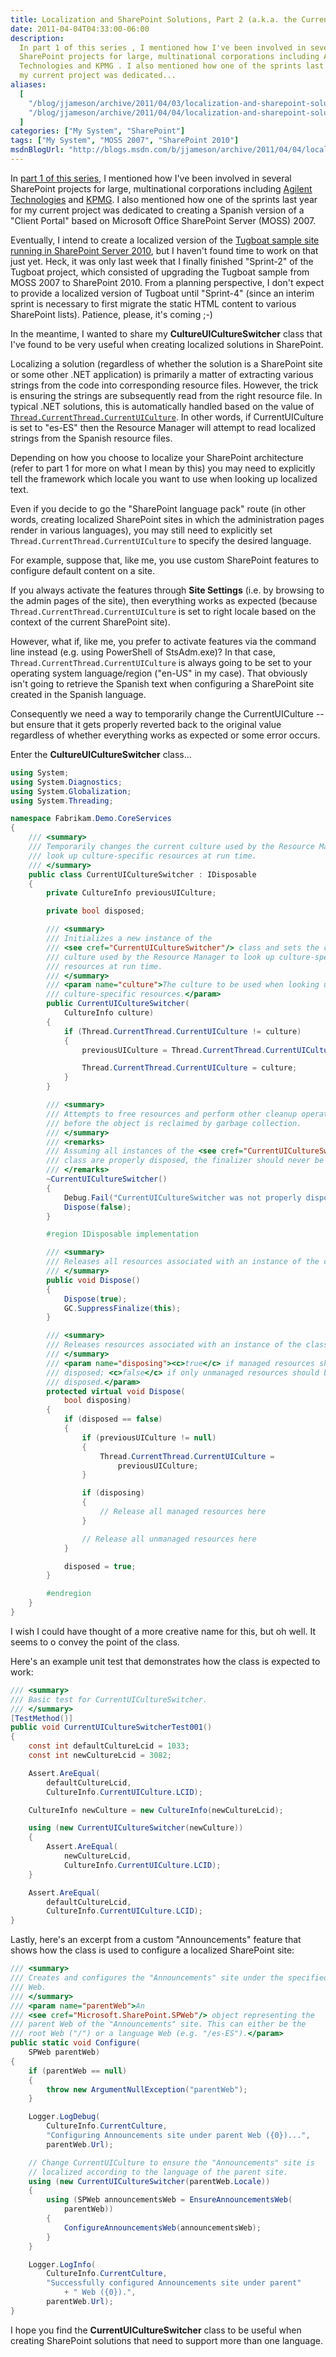```yaml
---
title: Localization and SharePoint Solutions, Part 2 (a.k.a. the CurrentUICultureSwitcher class)
date: 2011-04-04T04:33:00-06:00
description:
  In part 1 of this series , I mentioned how I've been involved in several
  SharePoint projects for large, multinational corporations including Agilent
  Technologies and KPMG . I also mentioned how one of the sprints last year for
  my current project was dedicated...
aliases:
  [
    "/blog/jjameson/archive/2011/04/03/localization-and-sharepoint-solutions-part-2-a-k-a-the-currentuicultureswitcher-class.aspx",
    "/blog/jjameson/archive/2011/04/04/localization-and-sharepoint-solutions-part-2-a-k-a-the-currentuicultureswitcher-class.aspx",
  ]
categories: ["My System", "SharePoint"]
tags: ["My System", "MOSS 2007", "SharePoint 2010"]
msdnBlogUrl: "http://blogs.msdn.com/b/jjameson/archive/2011/04/04/localization-and-sharepoint-solutions-part-2-a-k-a-the-currentuicultureswitcher-class.aspx"
---
```


In
[part 1 of this series](/blog/jjameson/2010/10/25/localization-and-sharepoint-solutions-part-1),
I mentioned how I've been involved in several SharePoint projects for large,
multinational corporations including
[Agilent Technologies](http://www.chem.agilent.com/) and
[KPMG](http://www.kpmg.com). I also mentioned how one of the sprints last year
for my current project was dedicated to creating a Spanish version of a "Client
Portal" based on Microsoft Office SharePoint Server (MOSS) 2007.

Eventually, I intend to create a localized version of the
[Tugboat sample site running in SharePoint Server 2010](/blog/jjameson/2011/04/02/web-standards-design-with-sharepoint-part-4),
but I haven't found time to work on that just yet. Heck, it was only last week
that I finally finished "Sprint-2" of the Tugboat project, which consisted of
upgrading the Tugboat sample from MOSS 2007 to SharePoint 2010. From a planning
perspective, I don't expect to provide a localized version of Tugboat until
"Sprint-4" (since an interim sprint is necessary to first migrate the static
HTML content to various SharePoint lists). Patience, please, it's coming ;-)

In the meantime, I wanted to share my **CultureUICultureSwitcher** class that
I've found to be very useful when creating localized solutions in SharePoint.

Localizing a solution (regardless of whether the solution is a SharePoint site
or some other .NET application) is primarily a matter of extracting various
strings from the code into corresponding resource files. However, the trick is
ensuring the strings are subsequently read from the right resource file. In
typical .NET solutions, this is automatically handled based on the value of
[`Thread.CurrentThread.CurrentUICulture`](http://msdn.microsoft.com/en-us/library/system.threading.thread.currentuiculture.aspx).
In other words, if CurrentUICulture is set to "es-ES" then the Resource Manager
will attempt to read localized strings from the Spanish resource files.

Depending on how you choose to localize your SharePoint architecture (refer to
part 1 for more on what I mean by this) you may need to explicitly tell the
framework which locale you want to use when looking up localized text.

Even if you decide to go the "SharePoint language pack" route (in other words,
creating localized SharePoint sites in which the administration pages render in
various languages), you may still need to explicitly set
`Thread.CurrentThread.CurrentUICulture` to specify the desired language.

For example, suppose that, like me, you use custom SharePoint features to
configure default content on a site.

If you always activate the features through **Site Settings** (i.e. by browsing
to the admin pages of the site), then everything works as expected (because
`Thread.CurrentThread.CurrentUICulture` is set to right locale based on the
context of the current SharePoint site).

However, what if, like me, you prefer to activate features via the command line
instead (e.g. using PowerShell of StsAdm.exe)? In that case,
`Thread.CurrentThread.CurrentUICulture` is always going to be set to your
operating system language/region ("en-US" in my case). That obviously isn't
going to retrieve the Spanish text when configuring a SharePoint site created in
the Spanish language.

Consequently we need a way to temporarily change the CurrentUICulture -- but
ensure that it gets properly reverted back to the original value regardless of
whether everything works as expected or some error occurs.

Enter the **CultureUICultureSwitcher** class...

```C#
using System;
using System.Diagnostics;
using System.Globalization;
using System.Threading;

namespace Fabrikam.Demo.CoreServices
{
    /// <summary>
    /// Temporarily changes the current culture used by the Resource Manager to
    /// look up culture-specific resources at run time.
    /// </summary>
    public class CurrentUICultureSwitcher : IDisposable
    {
        private CultureInfo previousUICulture;

        private bool disposed;

        /// <summary>
        /// Initializes a new instance of the
        /// <see cref="CurrentUICultureSwitcher"/> class and sets the current
        /// culture used by the Resource Manager to look up culture-specific
        /// resources at run time.
        /// </summary>
        /// <param name="culture">The culture to be used when looking up
        /// culture-specific resources.</param>
        public CurrentUICultureSwitcher(
            CultureInfo culture)
        {
            if (Thread.CurrentThread.CurrentUICulture != culture)
            {
                previousUICulture = Thread.CurrentThread.CurrentUICulture;

                Thread.CurrentThread.CurrentUICulture = culture;
            }
        }

        /// <summary>
        /// Attempts to free resources and perform other cleanup operations
        /// before the object is reclaimed by garbage collection.
        /// </summary>
        /// <remarks>
        /// Assuming all instances of the <see cref="CurrentUICultureSwitcher"/>
        /// class are properly disposed, the finalizer should never be invoked.
        /// </remarks>
        ~CurrentUICultureSwitcher()
        {
            Debug.Fail("CurrentUICultureSwitcher was not properly disposed.");
            Dispose(false);
        }

        #region IDisposable implementation

        /// <summary>
        /// Releases all resources associated with an instance of the class.
        /// </summary>
        public void Dispose()
        {
            Dispose(true);
            GC.SuppressFinalize(this);
        }

        /// <summary>
        /// Releases resources associated with an instance of the class.
        /// </summary>
        /// <param name="disposing"><c>true</c> if managed resources should be
        /// disposed; <c>false</c> if only unmanaged resources should be
        /// disposed.</param>
        protected virtual void Dispose(
            bool disposing)
        {
            if (disposed == false)
            {
                if (previousUICulture != null)
                {
                    Thread.CurrentThread.CurrentUICulture =
                        previousUICulture;
                }

                if (disposing)
                {
                    // Release all managed resources here
                }

                // Release all unmanaged resources here
            }

            disposed = true;
        }

        #endregion
    }
}
```

I wish I could have thought of a more creative name for this, but oh well. It
seems to o convey the point of the class.

Here's an example unit test that demonstrates how the class is expected to work:

```C#
/// <summary>
/// Basic test for CurrentUICultureSwitcher.
/// </summary>
[TestMethod()]
public void CurrentUICultureSwitcherTest001()
{
    const int defaultCultureLcid = 1033;
    const int newCultureLcid = 3082;

    Assert.AreEqual(
        defaultCultureLcid,
        CultureInfo.CurrentUICulture.LCID);

    CultureInfo newCulture = new CultureInfo(newCultureLcid);

    using (new CurrentUICultureSwitcher(newCulture))
    {
        Assert.AreEqual(
            newCultureLcid,
            CultureInfo.CurrentUICulture.LCID);
    }

    Assert.AreEqual(
        defaultCultureLcid,
        CultureInfo.CurrentUICulture.LCID);
}
```

Lastly, here's an excerpt from a custom "Announcements" feature that shows how
the class is used to configure a localized SharePoint site:

```C#
/// <summary>
/// Creates and configures the "Announcements" site under the specified
/// Web.
/// </summary>
/// <param name="parentWeb">An
/// <see cref="Microsoft.SharePoint.SPWeb"/> object representing the
/// parent Web of the "Announcements" site. This can either be the
/// root Web ("/") or a language Web (e.g. "/es-ES").</param>
public static void Configure(
    SPWeb parentWeb)
{
    if (parentWeb == null)
    {
        throw new ArgumentNullException("parentWeb");
    }

    Logger.LogDebug(
        CultureInfo.CurrentCulture,
        "Configuring Announcements site under parent Web ({0})...",
        parentWeb.Url);

    // Change CurrentUICulture to ensure the "Announcements" site is
    // localized according to the language of the parent site.
    using (new CurrentUICultureSwitcher(parentWeb.Locale))
    {
        using (SPWeb announcementsWeb = EnsureAnnouncementsWeb(
            parentWeb))
        {
            ConfigureAnnouncementsWeb(announcementsWeb);
        }
    }

    Logger.LogInfo(
        CultureInfo.CurrentCulture,
        "Successfully configured Announcements site under parent"
            + " Web ({0}).",
        parentWeb.Url);
}
```

I hope you find the **CurrentUICultureSwitcher** class to be useful when
creating SharePoint solutions that need to support more than one language.
